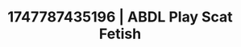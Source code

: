 ---
categories:
- JOI (jerk off instructions)
- Roleplay fantasies
- Erotic duality
- 3D animation
- Lover's breath
image: /assets/images/1747787435196.jpg
layout: post
seo:
  description: Featured content with high-quality ABDL Play, Scat Fetish. HD images
    available.
  keywords: ABDL Play, Scat Fetish
  og_image: /assets/images/1747787435196.jpg
  schema_type: VisualArtwork
tags:
- ABDL Play
- '#1747787435196'
- Scat Fetish
title: 1747787435196 | ABDL Play Scat Fetish
---
